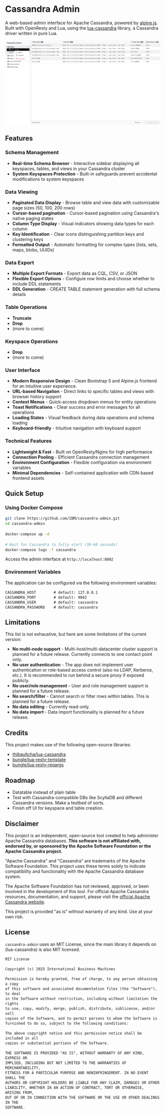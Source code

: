 # Cassandra Admin

A web-based admin interface for Apache Cassandra, powered by [alpine.js](https://github.com/alpinejs/alpine). Built with OpenResty and Lua, using the [lua-cassandra](https://github.com/thibaultcha/lua-cassandra) library, a Cassandra driver written in pure Lua.

![screenshot](/docs/screenshot.jpeg)

## Features

### Schema Management
- **Real-time Schema Browser** - Interactive sidebar displaying all keyspaces, tables, and views in your Cassandra cluster
- **System Keyspaces Protection** - Built-in safeguards prevent accidental modifications to system keyspaces

### Data Viewing
- **Paginated Data Display** - Browse table and view data with customizable page sizes (50, 100, 200 rows)
- **Cursor-based pagination** - Cursor-based pagination using Cassandra's native paging states
- **Column Type Display** - Visual indicators showing data types for each column
- **Key Identification** - Clear icons distinguishing partition keys and clustering keys
- **Formatted Output** - Automatic formatting for complex types (lists, sets, maps, blobs, UUIDs)

### Data Export
- **Multiple Export Formats** - Export data as CQL, CSV, or JSON
- **Flexible Export Options** - Configure row limits and choose whether to include DDL statements
- **DDL Generation** - CREATE TABLE statement generation with full schema details

### Table Operations
- **Truncate**
- **Drop**
- (more to come)

### Keyspace Operations
- **Drop**
- (more to come)

### User Interface
- **Modern Responsive Design** - Clean Bootstrap 5 and Alpine.js frontend for an intuitive user experience.
- **URL-based Navigation** - Direct links to specific tables and views with browser history support
- **Context Menus** - Quick-access dropdown menus for entity operations
- **Toast Notifications** - Clear success and error messages for all operations
- **Loading States** - Visual feedback during data operations and schema loading
- **Keyboard-friendly** - Intuitive navigation with keyboard support

### Technical Features
- **Lightweight & Fast** - Built on OpenResty/Nginx for high performance
- **Connection Pooling** - Efficient Cassandra connection management
- **Environment Configuration** - Flexible configuration via environment variables
- **Minimal Dependencies** - Self-contained application with CDN-based frontend assets

## Quick Setup

### Using Docker Compose

```bash
git clone https://github.com/IBM/cassandra-admin.git
cd cassandra-admin

docker-compose up -d

# Wait for Cassandra to fully start (30-60 seconds)
docker-compose logs -f cassandra
```

Access the admin interface at `http://localhost:8002`

### Environment Variables

The application can be configured via the following environment variables:
```
CASSANDRA_HOST        # default: 127.0.0.1
CASSANDRA_PORT        # default: 9042
CASSANDRA_USER        # default: cassandra
CASSANDRA_PASSWORD    # default: cassandra
```

## Limitations

This list is not exhaustive, but here are some limitations of the current version:

- **No multi-node support** - Multi-host/multi-datacenter cluster support is planned for a future release. Currently connects to one contact point only.
- **No user authentication** - The app does not implement user authentication or role-based access control (also no LDAP, Kerberos, etc.). It is recommended to run behind a secure proxy if exposed publicly.
- **No user/role management** - User and role management support is planned for a future release.
- **No search/filter** - Cannot search or filter rows within tables. This is planned for a future release.
- **No data editing** - Currently read-only.
- **No data import** - Data import functionality is planned for a future release.

## Credits
This project makes use of the following open-source libraries:

- [thibaultcha/lua-cassandra](https://github.com/thibaultcha/lua-cassandra)
- [bungle/lua-resty-template](https://github.com/bungle/lua-resty-template)
- [bungle/lua-resty-reqargs](https://github.com/bungle/lua-resty-reqargs)

## Roadmap

* Datatable instead of plain table
* Test with Cassandra-compatible DBs like ScyllaDB and different Cassandra versions. Make a testbed of sorts.
* Finish off UI for keyspace and table creation.

## Disclaimer

This project is an independent, open-source tool created to help administer Apache Cassandra databases. **This software is not affiliated with, endorsed by, or sponsored by the Apache Software Foundation or the Apache Cassandra project.**

"Apache Cassandra" and "Cassandra" are trademarks of the Apache Software Foundation. This project uses these terms solely to indicate compatibility and functionality with the Apache Cassandra database system.

The Apache Software Foundation has not reviewed, approved, or been involved in the development of this tool. For official Apache Cassandra resources, documentation, and support, please visit the [official Apache Cassandra website](https://cassandra.apache.org/).

This project is provided "as is" without warranty of any kind. Use at your own risk.

## License

`cassandra-admin` uses an MIT License, since the main library it depends on (lua-cassandra) is also MIT licensed.

```
MIT License

Copyright (c) 2025 International Business Machines

Permission is hereby granted, free of charge, to any person obtaining a copy
of this software and associated documentation files (the "Software"), to deal
in the Software without restriction, including without limitation the rights
to use, copy, modify, merge, publish, distribute, sublicense, and/or sell
copies of the Software, and to permit persons to whom the Software is
furnished to do so, subject to the following conditions:

The above copyright notice and this permission notice shall be included in all
copies or substantial portions of the Software.

THE SOFTWARE IS PROVIDED "AS IS", WITHOUT WARRANTY OF ANY KIND, EXPRESS OR
IMPLIED, INCLUDING BUT NOT LIMITED TO THE WARRANTIES OF MERCHANTABILITY,
FITNESS FOR A PARTICULAR PURPOSE AND NONINFRINGEMENT. IN NO EVENT SHALL THE
AUTHORS OR COPYRIGHT HOLDERS BE LIABLE FOR ANY CLAIM, DAMAGES OR OTHER
LIABILITY, WHETHER IN AN ACTION OF CONTRACT, TORT OR OTHERWISE, ARISING FROM,
OUT OF OR IN CONNECTION WITH THE SOFTWARE OR THE USE OR OTHER DEALINGS IN THE
SOFTWARE.

```
